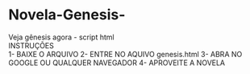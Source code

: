 # Novela-Genesis-
Veja gênesis agora - script html                          
INSTRUÇÕES                                                
          1- BAIXE O ARQUIVO 
          2- ENTRE NO AQUIVO genesis.html 
          3- ABRA NO GOOGLE OU QUALQUER NAVEGADOR 
          4- APROVEITE A NOVELA
